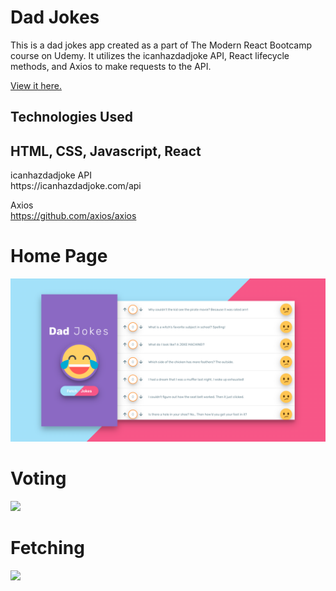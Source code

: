 # Dad Jokes

This is a dad jokes app created as a part of The Modern React Bootcamp course on Udemy. It utilizes the icanhazdadjoke API, React lifecycle methods, and Axios to make requests to the API. 

<a href="https://ricardo-gonzalez-villegas.github.io/dad-jokes/">View it here.</a>
<section>
<h2>Technologies Used<h2/>
HTML, CSS, Javascript, React 
</section>

 
 <p> 
  icanhazdadjoke API<br>
 https://icanhazdadjoke.com/api
 
 Axios<br>
 https://github.com/axios/axios
 </p>
 
  
<h1>Home Page</h1>

<img src="src/img/dadjokes.png" />

<h1>Voting</h1>

<img src="src/img/upvote.gif" />

<h1>Fetching</h1>

<img src="src/img/fetch.gif" />

